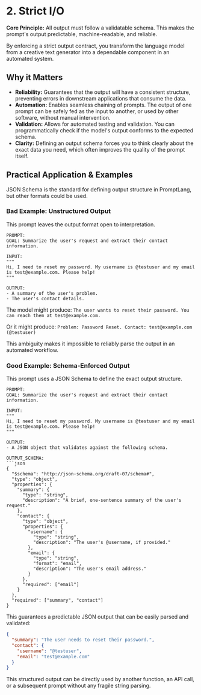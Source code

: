 # 2. Strict I/O

**Core Principle:** All output must follow a validatable schema. This makes the prompt's output predictable, machine-readable, and reliable.

By enforcing a strict output contract, you transform the language model from a creative text generator into a dependable component in an automated system.

## Why it Matters

*   **Reliability:** Guarantees that the output will have a consistent structure, preventing errors in downstream applications that consume the data.
*   **Automation:** Enables seamless chaining of prompts. The output of one prompt can be safely fed as the input to another, or used by other software, without manual intervention.
*   **Validation:** Allows for automated testing and validation. You can programmatically check if the model's output conforms to the expected schema.
*   **Clarity:** Defining an output schema forces you to think clearly about the exact data you need, which often improves the quality of the prompt itself.

## Practical Application & Examples

JSON Schema is the standard for defining output structure in PromptLang, but other formats could be used.

### Bad Example: Unstructured Output

This prompt leaves the output format open to interpretation.

```
PROMPT:
GOAL: Summarize the user's request and extract their contact information.

INPUT:
"""
Hi, I need to reset my password. My username is @testuser and my email is test@example.com. Please help!
"""

OUTPUT:
- A summary of the user's problem.
- The user's contact details.
```

The model might produce:
`The user wants to reset their password. You can reach them at test@example.com.`

Or it might produce:
`Problem: Password Reset. Contact: test@example.com (@testuser)`

This ambiguity makes it impossible to reliably parse the output in an automated workflow.

### Good Example: Schema-Enforced Output

This prompt uses a JSON Schema to define the exact output structure.

```
PROMPT:
GOAL: Summarize the user's request and extract their contact information.

INPUT:
"""
Hi, I need to reset my password. My username is @testuser and my email is test@example.com. Please help!
"""

OUTPUT:
- A JSON object that validates against the following schema.

OUTPUT_SCHEMA:
```json
{
  "$schema": "http://json-schema.org/draft-07/schema#",
  "type": "object",
  "properties": {
    "summary": {
      "type": "string",
      "description": "A brief, one-sentence summary of the user's request."
    },
    "contact": {
      "type": "object",
      "properties": {
        "username": {
          "type": "string",
          "description": "The user's @username, if provided."
        },
        "email": {
          "type": "string",
          "format": "email",
          "description": "The user's email address."
        }
      },
      "required": ["email"]
    }
  },
  "required": ["summary", "contact"]
}
```

This guarantees a predictable JSON output that can be easily parsed and validated:

```json
{
  "summary": "The user needs to reset their password.",
  "contact": {
    "username": "@testuser",
    "email": "test@example.com"
  }
}
```

This structured output can be directly used by another function, an API call, or a subsequent prompt without any fragile string parsing.
